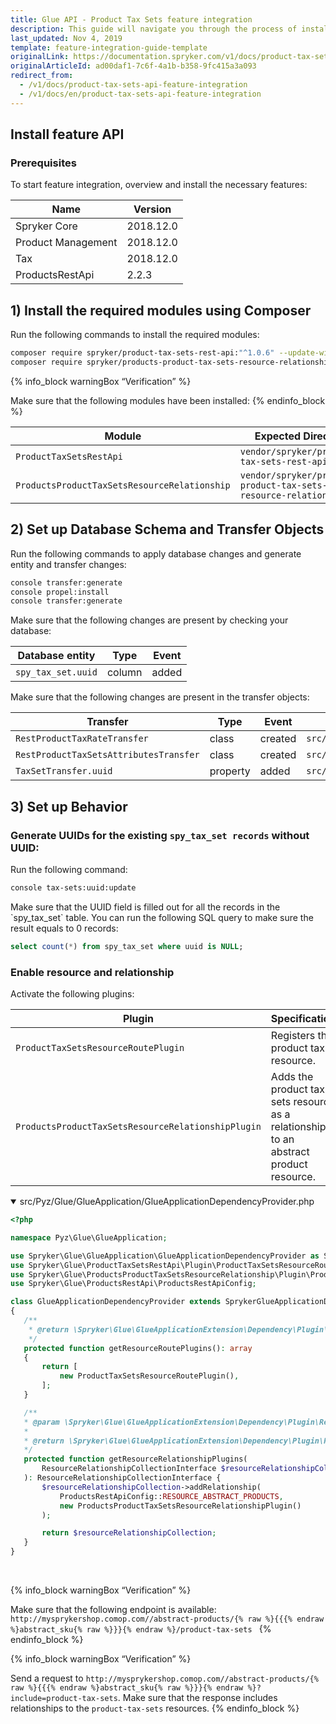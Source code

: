 ```yaml
---
title: Glue API - Product Tax Sets feature integration
description: This guide will navigate you through the process of installing and configuring the Product Tax Sets API feature in Spryker OS.
last_updated: Nov 4, 2019
template: feature-integration-guide-template
originalLink: https://documentation.spryker.com/v1/docs/product-tax-sets-api-feature-integration
originalArticleId: ad00daf1-7c6f-4a1b-b358-9fc415a3a093
redirect_from:
  - /v1/docs/product-tax-sets-api-feature-integration
  - /v1/docs/en/product-tax-sets-api-feature-integration
---
```


## Install feature API

### Prerequisites

To start feature integration, overview and install the necessary features:

| Name | Version |
| --- | --- |
| Spryker Core | 2018.12.0 |
| Product Management | 2018.12.0 |
| Tax | 2018.12.0 |
| ProductsRestApi | 2.2.3 |

## 1) Install the required modules using Composer

Run the following commands to install the required modules:

```bash
composer require spryker/product-tax-sets-rest-api:"^1.0.6" --update-with-dependencies
composer require spryker/products-product-tax-sets-resource-relationship:"^1.0.0" --update-with-dependencies 
```

{% info_block warningBox “Verification” %}

Make sure that the following modules have been installed:
{% endinfo_block %}

| Module | Expected Directory |
| --- | --- |
|  `ProductTaxSetsRestApi` |  `vendor/spryker/product-tax-sets-rest-api` |
|  `ProductsProductTaxSetsResourceRelationship` |  `vendor/spryker/products-product-tax-sets-resource-relationship` |


## 2) Set up Database Schema and Transfer Objects

Run the following commands to apply database changes and generate entity and transfer changes:

```bash
console transfer:generate
console propel:install
console transfer:generate 
```

<section contenteditable="false" class="warningBox"><div class="content">
    Make sure that the following changes are present by checking your database:

| Database entity | Type | Event |
| --- | --- | --- |
|  `spy_tax_set.uuid` | column | added |
</div></section>

<section contenteditable="false" class="warningBox"><div class="content">Make sure that the following changes are present in the transfer objects:

| Transfer | Type | Event | Path |
| --- | --- | --- | --- |
|  `RestProductTaxRateTransfer` | class | created |  `src/Generated/Shared/Transfer/RestProductTaxRateTransfer` |
|  `RestProductTaxSetsAttributesTransfer` | class | created |  `src/Generated/Shared/Transfer/RestProductTaxSetsAttributesTransfer` |
|  `TaxSetTransfer.uuid` | property | added |  `src/Generated/Shared/Transfer/TaxSetTransfer` |
</div></section>

## 3) Set up Behavior

### Generate UUIDs for the existing `spy_tax_set records` without UUID:

Run the following command:

```bash
console tax-sets:uuid:update 
```

 <section contenteditable="false" class="warningBox"><div class="content">
    Make sure that the UUID field is filled out for all the records in the `spy_tax_set` table. You can run the following SQL query to make sure the result equals to 0 records:

```sql
select count(*) from spy_tax_set where uuid is NULL; 
```
</div></section>

### Enable resource and relationship

Activate the following plugins:

| Plugin | Specification | Prerequisites | Namespace |
| --- | --- | --- | --- |
|  `ProductTaxSetsResourceRoutePlugin` | Registers the product tax resource. | None |  `Spryker\Glue\ProductTaxSetsRestApi\Plugin` |
|  `ProductsProductTaxSetsResourceRelationshipPlugin` | Adds the product tax sets resource as a relationship to an abstract product resource. | None |  `Spryker\Glue\ProductsProductTaxSetsResourceRelationship\Plugin` |

<details open>
  <summary markdown='span'>src/Pyz/Glue/GlueApplication/GlueApplicationDependencyProvider.php</summary>
    
 ```php
 <?php
 
namespace Pyz\Glue\GlueApplication;
 
use Spryker\Glue\GlueApplication\GlueApplicationDependencyProvider as SprykerGlueApplicationDependencyProvider;
use Spryker\Glue\ProductTaxSetsRestApi\Plugin\ProductTaxSetsResourceRoutePlugin;
use Spryker\Glue\ProductsProductTaxSetsResourceRelationship\Plugin\ProductsProductTaxSetsResourceRelationshipPlugin;
use Spryker\Glue\ProductsRestApi\ProductsRestApiConfig;
 
class GlueApplicationDependencyProvider extends SprykerGlueApplicationDependencyProvider
{
    /**
     * @return \Spryker\Glue\GlueApplicationExtension\Dependency\Plugin\ResourceRoutePluginInterface[]
     */
    protected function getResourceRoutePlugins(): array
    {
        return [
            new ProductTaxSetsResourceRoutePlugin(),
        ];
    }
 
    /**
    * @param \Spryker\Glue\GlueApplicationExtension\Dependency\Plugin\ResourceRelationshipCollectionInterface $resourceRelationshipCollection
    *
    * @return \Spryker\Glue\GlueApplicationExtension\Dependency\Plugin\ResourceRelationshipCollectionInterface
    */
    protected function getResourceRelationshipPlugins(
        ResourceRelationshipCollectionInterface $resourceRelationshipCollection
    ): ResourceRelationshipCollectionInterface {
        $resourceRelationshipCollection->addRelationship(
            ProductsRestApiConfig::RESOURCE_ABSTRACT_PRODUCTS,
            new ProductsProductTaxSetsResourceRelationshipPlugin()
        );
 
        return $resourceRelationshipCollection;
    }
}
```

<br>
</details>


 {% info_block warningBox “Verification” %}

Make sure that the following endpoint is available: `http://mysprykershop.comop.com//abstract-products/{% raw %}{{{% endraw %}abstract_sku{% raw %}}}{% endraw %}/product-tax-sets `
{% endinfo_block %}

{% info_block warningBox “Verification” %}

Send a request to `http://mysprykershop.comop.com//abstract-products/{% raw %}{{{% endraw %}abstract_sku{% raw %}}}{% endraw %}?include=product-tax-sets`. Make sure that the response includes relationships to the `product-tax-sets` resources.
{% endinfo_block %}

<!-- Last review date: Feb 21, 2019 -->

<!--by Tihran Voitov and Dmitry Beirak-->

